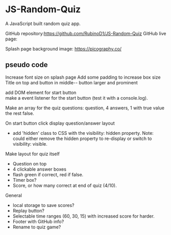 # JS-Random-Quiz
A JavaScript built random quiz app. 

GitHub repository:https://github.com/RubinoD1/JS-Random-Quiz
GitHub live page:

Splash page background image: https://picography.co/


## pseudo code

Increase font size on splash page 
Add some padding to increase box size
Title on top and button in middle-- button larger and prominent

add DOM element for start button  
make a event listener for the start button (test it with a console.log). 

Make an array for the quiz questions: question, 4 answers, 1 with true value the rest false.

On start button click display question/answer layout 
- add 'hidden' class to CSS with the visibility: hidden property. 
Note: could either remove the hidden property to re-display or switch to visibility: visible. 

Make layout for quiz itself
- Question on top 
- 4 clickable answer boxes 
- flash green if correct, red if false. 
- Timer box? 
- Score, or how many correct at end of quiz (4/10). 




General 
- local storage to save scores? 
- Replay button? 
- Selectable time ranges (60, 30, 15) with increased score for harder. 
- Footer with GitHub info? 
- Rename to quiz game? 


